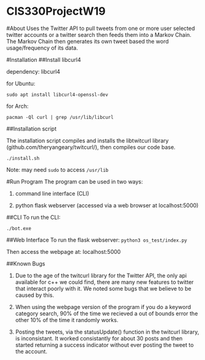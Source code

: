 # CIS330ProjectW19


#About 
Uses the Twitter API to pull tweets from one or more user selected twitter accounts or a twitter search then feeds them into a Markov Chain. The Markov Chain then generates its own tweet based the word usage/frequency of its data.

#Installation
##Install libcurl4 

dependency: libcurl4

for Ubuntu:

`sudo apt install libcurl4-openssl-dev`

for Arch:

`pacman -Ql curl | grep /usr/lib/libcurl`

##Installation script

The installation script compiles and installs the libtwitcurl library (github.com/theryangeary/twitcurl/), then compiles our code base.

`./install.sh`

Note: may need `sudo` to access `/usr/lib`

#Run Program
The program can be used in two ways:


1. command line interface (CLI)


2. python flask webserver (accessed via a web browser at localhost:5000)

##CLI
To run the CLI:

`./bot.exe`

##Web Interface
To run the flask webserver:
`python3 os_test/index.py`

Then access the webpage at:
localhost:5000

##Known Bugs
1. Due to the age of the twitcurl library for the Twitter API, the only api available for c++ we could find, there are many new features to twitter that interact poorly with it. We noted some bugs that we believe to be caused by this.


2. When using the webpage version of the program if you do a keyword category search, 90% of the time we recieved a out of bounds error the other 10% of the time it randomly works.

3. Posting the tweets, via the statusUpdate() function in the twitcurl library, is inconsistant. It worked consistantly for about 30 posts and then started returning a success indicator without ever posting the tweet to the account.